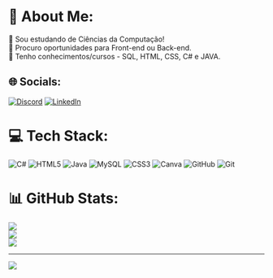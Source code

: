 # 💫 About Me:
🔭 Sou estudando de Ciências da Computação!<br>🤝 Procuro oportunidades para Front-end ou Back-end.<br>💬 Tenho conhecimentos/cursos - SQL, HTML, CSS, C# e JAVA. 


## 🌐 Socials:
[![Discord](https://img.shields.io/badge/Discord-%237289DA.svg?logo=discord&logoColor=white)](https://discord.gg/ferruje160#8760) [![LinkedIn](https://img.shields.io/badge/LinkedIn-%230077B5.svg?logo=linkedin&logoColor=white)](https://www.linkedin.com/in/gustavo-ara%C3%BAjo-de-lima-42b2441b5/) 

# 💻 Tech Stack:
![C#](https://img.shields.io/badge/c%23-%23239120.svg?style=for-the-badge&logo=csharp&logoColor=white) ![HTML5](https://img.shields.io/badge/html5-%23E34F26.svg?style=for-the-badge&logo=html5&logoColor=white) ![Java](https://img.shields.io/badge/java-%23ED8B00.svg?style=for-the-badge&logo=openjdk&logoColor=white) ![MySQL](https://img.shields.io/badge/mysql-4479A1.svg?style=for-the-badge&logo=mysql&logoColor=white) ![CSS3](https://img.shields.io/badge/css3-%231572B6.svg?style=for-the-badge&logo=css3&logoColor=white) ![Canva](https://img.shields.io/badge/Canva-%2300C4CC.svg?style=for-the-badge&logo=Canva&logoColor=white) ![GitHub](https://img.shields.io/badge/github-%23121011.svg?style=for-the-badge&logo=github&logoColor=white) ![Git](https://img.shields.io/badge/git-%23F05033.svg?style=for-the-badge&logo=git&logoColor=white)
# 📊 GitHub Stats:
![](https://github-readme-stats.vercel.app/api?username=Gustavo-Dev-Prog&theme=shadow_red&hide_border=false&include_all_commits=false&count_private=false)<br/>
![](https://github-readme-streak-stats.herokuapp.com/?user=Gustavo-Dev-Prog&theme=shadow_red&hide_border=false)<br/>
![](https://github-readme-stats.vercel.app/api/top-langs/?username=Gustavo-Dev-Prog&theme=shadow_red&hide_border=false&include_all_commits=false&count_private=false&layout=compact)

---
[![](https://visitcount.itsvg.in/api?id=Gustavo-Dev-Prog&icon=2&color=4)](https://visitcount.itsvg.in)

<!-- Proudly created with GPRM ( https://gprm.itsvg.in ) -->

